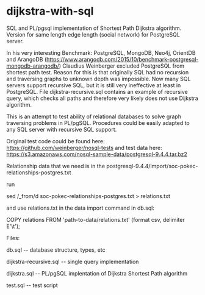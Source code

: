 # dijkstra-with-sql
SQL and PL/pgsql implementation of Shortest Path Dijkstra algorithm. Version for same length edge length (social network) for PostgreSQL server. 

In his very interesting Benchmark: PostgreSQL, MongoDB, Neo4j, OrientDB and ArangoDB
(https://www.arangodb.com/2015/10/benchmark-postgresql-mongodb-arangodb/) 
Claudius Weinberger excluded PostgreSQL from shortest path test. 
Reason for this is that originally SQL had no recursion and traversing graphs 
to unknown depth was impossible. Now many SQL servers support recursive SQL, but it is still very ineffective 
at least in PostgreSQL. File dijkstra-recursive.sql contains an example of recursive query, 
which checks all paths and therefore very likely does not use Dijkstra algorithm.  

This is an attempt to test ability of relational databases to solve graph traversing problems in PL/pgSQL.
Procedures could be easily adapted to any SQL server with recursive SQL support. 

Original test code could be found here: https://github.com/weinberger/nosql-tests
and test data here: https://s3.amazonaws.com/nosql-sample-data/postgresql-9.4.4.tar.bz2

Relationship data that we need is in the postgresql-9.4.4/import/soc-pokec-relationships-postgres.txt

run

sed /_from/d soc-pokec-relationships-postgres.txt > relations.txt


and use relations.txt
in the data import command in db.sql:

COPY relations FROM 'path-to-data/relations.txt' (format csv, delimiter E'\t');



Files:

db.sql                  -- database structure, types, etc

dijkstra-recursive.sql  -- single query implementation

dijkstra.sql            -- PL/pgSQL implentation of Dijkstra Shortest Path algorithm

test.sql                -- test script


